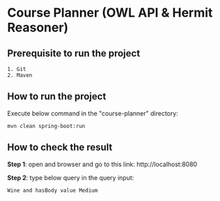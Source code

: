 # Course Planner (OWL API & Hermit Reasoner)

## Prerequisite to run the project
```
1. Git
2. Maven
```

## How to run the project

Execute below command in the "course-planner" directory:
```
mvn clean spring-boot:run
```

## How to check the result

**Step 1**: open and browser and go to this link: http://localhost:8080

**Step 2**: type below query in the query input:
```
Wine and hasBody value Medium
```
